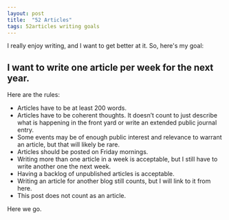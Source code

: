 ```yaml
---
layout: post
title:  "52 Articles"
tags: 52articles writing goals
---
```

I really enjoy writing, and I want to get better at it. So, here's my goal:

## I want to write one article per week for the next year.

Here are the rules:

- Articles have to be at least 200 words.
- Articles have to be coherent thoughts. It doesn’t count to just describe what is happening in the front yard or write an extended public journal entry.
- Some events may be of enough public interest and relevance to warrant an article, but that will likely be rare.
- Articles should be posted on Friday mornings.
- Writing more than one article in a week is acceptable, but I still have to write another one the next week.
- Having a backlog of unpublished articles is acceptable.
- Writing an article for another blog still counts, but I will link to it from here.
- This post does not count as an article.

Here we go.
